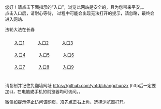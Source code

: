 您好！请点击下面指示的“入口”，浏览此网站是安全的，且为您带来平安。。 <br/>
点击入口后，请耐心等待， 过程中可能会出现无法打开的提示，请忽略，最终会进入网站. </br>

法轮大法在长春<br/>
<div style="padding:10px"><a style="margin:20px" target="_blank" href="https://d1os96h7a6shxv.cloudfront.net/2Qpsp?iebnqra" id="ccLink1" rel="nofollow">入口1</a> <a target="_blank" style="margin:20px" href="https://d131c323vhoc7r.cloudfront.net/2Qpsp?xkjlueyt" id="ccLink2" rel="nofollow">入口2</a> <a style="margin:20px" target="_blank" href="https://d1sqhy7yv5ur64.cloudfront.net/2Qpsp?ubxggms" id="ccLink3" rel="nofollow">入口3</a></div>

<div style="padding:10px" ><a style="margin:20px" target="_blank" href="https://d1os96h7a6shxv.cloudfront.net/2Qpsp?iebnqra" id="ccLink4" rel="nofollow">入口4</a> <a style="margin:20px" href="https://d131c323vhoc7r.cloudfront.net/2Qpsp?xkjlueyt" target="_blank" id="ccLink5" rel="nofollow">入口5</a> <a style="margin:20px" href="https://d1sqhy7yv5ur64.cloudfront.net/2Qpsp?ubxggms" target="_blank" id="ccLink6" rel="nofollow">入口6</a></div>

<div style="padding:10px"><a style="margin:20px" target="_blank" href="https://d1os96h7a6shxv.cloudfront.net/2Qpsp?iebnqra" id="ccLink7" rel="nofollow">入口7</a> <a style="margin:20px" href="https://d131c323vhoc7r.cloudfront.net/2Qpsp?xkjlueyt" target="_blank" id="ccLink8" rel="nofollow">入口8</a> <a style="margin:20px" target="_blank" href="https://d1sqhy7yv5ur64.cloudfront.net/2Qpsp?ubxggms" id="ccLink9" rel="nofollow">入口9</a></div>

<br/>



请复制并记住免翻墙网址 https://github.com/yntd/changchunzx (http后一定要加s)，在电脑或手机的浏览器均可访问。。<br/>

微信如提示停止访问该网页，须先点击右上角，选择浏览器打开。
